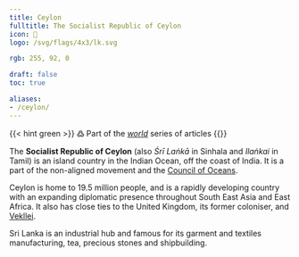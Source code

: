 ```yaml
---
title: Ceylon
fulltitle: The Socialist Republic of Ceylon
icon: 🍵
logo: /svg/flags/4x3/lk.svg

rgb: 255, 92, 0

draft: false
toc: true

aliases:
- /ceylon/
---
```

{{< hint green >}}
߷ Part of the *[world](/world/)* series of articles
{{</hint>}}

The **Socialist Republic of Ceylon** (also *Śrī Laṅkā* in Sinhala and *Ilaṅkai* in Tamil) is an island country in the Indian Ocean, off the coast of India. It is a part of the non-aligned movement and the [<span class="fi fi-oceans"></span> Council of Oceans](/oceans-council/).

Ceylon is home to 19.5 million people, and is a rapidly developing country with an expanding diplomatic presence throughout South East Asia and East Africa. It also has close ties to the United Kingdom, its former coloniser, and [<span class="fi fi-com"></span> Vekllei](/vekllei).

Sri Lanka is an industrial hub and famous for its garment and textiles manufacturing, tea, precious stones and shipbuilding.
